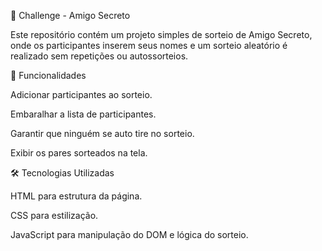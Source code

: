 🎁 Challenge - Amigo Secreto

Este repositório contém um projeto simples de sorteio de Amigo Secreto, onde os participantes inserem seus nomes e um sorteio aleatório é realizado sem repetições ou autossorteios.

📌 Funcionalidades

Adicionar participantes ao sorteio.

Embaralhar a lista de participantes.

Garantir que ninguém se auto tire no sorteio.

Exibir os pares sorteados na tela.

🛠️ Tecnologias Utilizadas

HTML para estrutura da página.

CSS para estilização.

JavaScript para manipulação do DOM e lógica do sorteio.
